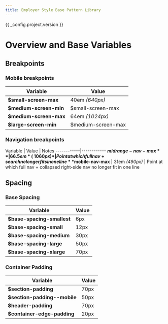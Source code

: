 ```yaml
---
title: Employer Style Base Pattern Library
---
```

{{ _config.project.version }}

# Overview and Base Variables


## Breakpoints

### Mobile breakpoints

Variable        | Value
------------|------------
**$small-screen-max** | 40em *(640px)*
**$medium-screen-min** | $small-screen-max
**$medium-screen-max** | 64em *(1024px)*
**$large-screen-min** | $medium-screen-max

### Navigation breakpoints

Variable        | Value | Notes
------------|------------
**$midrange-nav-max** | 66.5em *(~1060px)* | Point at which full nav + search no longer fits in one line
**$mobile-nav-max** | 31em *(490px)* | Point at which full nav + collapsed right-side nav no longer fit in one line


## Spacing

### Base Spacing

Variable | Value
---------|--------
**$base-spacing-smallest** | 6px
**$base-spacing-small** | 12px
**$base-spacing-medium** | 30px
**$base-spacing-large** | 50px
**$base-spacing-xlarge** | 70px

### Container Padding

Variable | Value
---------|--------
**$section-padding** | 70px
**$section-padding--mobile** | 50px
**$header-padding** | 70px
**$container-edge-padding** | 20px
